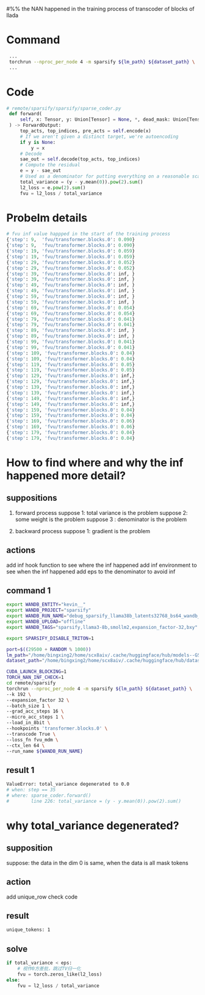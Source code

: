 #%% the NAN happened in the training process of transcoder of blocks of llada


# Command

```bash
 ...
 torchrun --nproc_per_node 4 -m sparsify ${lm_path} ${dataset_path} \
 ...
```

# Code
```python
# remote/sparsify/sparsify/sparse_coder.py
 def forward(
     self, x: Tensor, y: Union[Tensor] = None, *, dead_mask: Union[Tensor] = None
 ) -> ForwardOutput:
     top_acts, top_indices, pre_acts = self.encode(x)
     # If we aren't given a distinct target, we're autoencoding
     if y is None:
         y = x
     # Decode
     sae_out = self.decode(top_acts, top_indices)
     # Compute the residual
     e = y - sae_out
     # Used as a denominator for putting everything on a reasonable scale
     total_variance = (y - y.mean(0)).pow(2).sum()
     l2_loss = e.pow(2).sum()
     fvu = l2_loss / total_variance
```

# Probelm details
```python
# fvu inf value happped in the start of the training process
{'step': 9,  'fvu/transformer.blocks.0': 0.090}
{'step': 9,  'fvu/transformer.blocks.0': 0.090}
{'step': 19, 'fvu/transformer.blocks.0': 0.059}
{'step': 19, 'fvu/transformer.blocks.0': 0.059}
{'step': 29, 'fvu/transformer.blocks.0': 0.052}
{'step': 29, 'fvu/transformer.blocks.0': 0.052}
{'step': 39, 'fvu/transformer.blocks.0': inf, }
{'step': 39, 'fvu/transformer.blocks.0': inf, }
{'step': 49, 'fvu/transformer.blocks.0': inf, }
{'step': 49, 'fvu/transformer.blocks.0': inf, }
{'step': 59, 'fvu/transformer.blocks.0': inf, }
{'step': 59, 'fvu/transformer.blocks.0': inf, }
{'step': 69, 'fvu/transformer.blocks.0': 0.054}
{'step': 69, 'fvu/transformer.blocks.0': 0.054}
{'step': 79, 'fvu/transformer.blocks.0': 0.041}
{'step': 79, 'fvu/transformer.blocks.0': 0.041}
{'step': 89, 'fvu/transformer.blocks.0': inf, }
{'step': 89, 'fvu/transformer.blocks.0': inf, }
{'step': 99, 'fvu/transformer.blocks.0': 0.041}
{'step': 99, 'fvu/transformer.blocks.0': 0.041}
{'step': 109, 'fvu/transformer.blocks.0': 0.04}
{'step': 109, 'fvu/transformer.blocks.0': 0.04}
{'step': 119, 'fvu/transformer.blocks.0': 0.05}
{'step': 119, 'fvu/transformer.blocks.0': 0.05}
{'step': 129, 'fvu/transformer.blocks.0': inf,}
{'step': 129, 'fvu/transformer.blocks.0': inf,}
{'step': 139, 'fvu/transformer.blocks.0': inf,}
{'step': 139, 'fvu/transformer.blocks.0': inf,}
{'step': 149, 'fvu/transformer.blocks.0': inf,}
{'step': 149, 'fvu/transformer.blocks.0': inf,}
{'step': 159, 'fvu/transformer.blocks.0': 0.04}
{'step': 159, 'fvu/transformer.blocks.0': 0.04}
{'step': 169, 'fvu/transformer.blocks.0': 0.06}
{'step': 169, 'fvu/transformer.blocks.0': 0.06}
{'step': 179, 'fvu/transformer.blocks.0': 0.04}
{'step': 179, 'fvu/transformer.blocks.0': 0.04}
```


# How to find where and why the inf happened more detail?

## suppositions
1. forward process
suppose 1: total variance is the problem
suppose 2: some weight is the problem
suppose 3 : denominator is the problem   


2. backward process
suppose 1: gradient is the problem


## actions
add inf hook function to see where the inf happened
add inf environment to see when the inf happened
add eps to the denominator to avoid inf


## command 1
```bash
export WANDB_ENTITY="kevin__"
export WANDB_PROJECT="sparsify"
export WANDB_RUN_NAME="debug_sparsify_llama38b_latents32768_bs64_wandb_bxy"
export WANDB_UPLOAD="offline"
export WANDB_TAGS="sparsify,llama3-8b,smollm2,expansion_factor-32,bxy"

export SPARSIFY_DISABLE_TRITON=1

port=$((29500 + RANDOM % 1000))
lm_path="/home/bingxing2/home/scx8aiv/.cache/huggingface/hub/models--GSAI-ML--LLaDA-1.5/snapshots/43716255dd5ce01192bcfc073a2557e969a2f271"
dataset_path="/home/bingxing2/home/scx8aiv/.cache/huggingface/hub/datasets--EleutherAI--SmolLM2-135M-10B/snapshots/4c87b0da77c1937f3a08b763cf899c46f39b8b3b"

CUDA_LAUNCH_BLOCKING=1
TORCH_NAN_INF_CHECK=1
cd remote/sparsify
torchrun --nproc_per_node 4 -m sparsify ${lm_path} ${dataset_path} \
--k 192 \
--expansion_factor 32 \
--batch_size 1 \
--grad_acc_steps 16 \
--micro_acc_steps 1 \
--load_in_8bit \
--hookpoints 'transformer.blocks.0' \
--transcode True \
--loss_fn fvu_mdm \
--ctx_len 64 \
--run_name ${WANDB_RUN_NAME} 
```

## result 1
```bash
ValueError: total_variance degenerated to 0.0
# when: step == 35
# where: sparse_coder.forward()
#        line 226: total_variance = (y - y.mean(0)).pow(2).sum()
```


# why total_variance degenerated?

## supposition
suppose: the data in the dim 0 is same, when the data is all mask tokens

## action
add unique_row check code

## result
```bash
unique_tokens: 1
```

## solve
```python
if total_variance < eps:
    # 视作0方差批，跳过TV归一化 
    fvu = torch.zeros_like(l2_loss)  
else:
    fvu = l2_loss / total_variance
```



